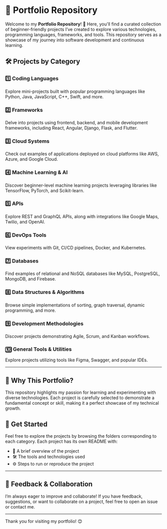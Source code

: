 # 📂 Portfolio Repository

Welcome to my **Portfolio Repository**! 🎉 Here, you'll find a curated collection of beginner-friendly projects I’ve created to explore various technologies, programming languages, frameworks, and tools. This repository serves as a showcase of my journey into software development and continuous learning.

## 🛠️ Projects by Category

### 1️⃣ **Coding Languages**
Explore mini-projects built with popular programming languages like Python, Java, JavaScript, C++, Swift, and more.

### 2️⃣ **Frameworks**
Delve into projects using frontend, backend, and mobile development frameworks, including React, Angular, Django, Flask, and Flutter.

### 3️⃣ **Cloud Systems**
Check out examples of applications deployed on cloud platforms like AWS, Azure, and Google Cloud.

### 4️⃣ **Machine Learning & AI**
Discover beginner-level machine learning projects leveraging libraries like TensorFlow, PyTorch, and Scikit-learn.

### 5️⃣ **APIs**
Explore REST and GraphQL APIs, along with integrations like Google Maps, Twilio, and OpenAI.

### 6️⃣ **DevOps Tools**
View experiments with Git, CI/CD pipelines, Docker, and Kubernetes.

### 7️⃣ **Databases**
Find examples of relational and NoSQL databases like MySQL, PostgreSQL, MongoDB, and Firebase.

### 8️⃣ **Data Structures & Algorithms**
Browse simple implementations of sorting, graph traversal, dynamic programming, and more.

### 9️⃣ **Development Methodologies**
Discover projects demonstrating Agile, Scrum, and Kanban workflows.

### 🔟 **General Tools & Utilities**
Explore projects utilizing tools like Figma, Swagger, and popular IDEs.

---

## 🌟 Why This Portfolio?

This repository highlights my passion for learning and experimenting with diverse technologies. Each project is carefully selected to demonstrate a fundamental concept or skill, making it a perfect showcase of my technical growth.

## 🚀 Get Started

Feel free to explore the projects by browsing the folders corresponding to each category. Each project has its own README with:
- 📖 A brief overview of the project
- 🛠️ The tools and technologies used
- ⚙️ Steps to run or reproduce the project

---

## 💬 Feedback & Collaboration

I’m always eager to improve and collaborate! If you have feedback, suggestions, or want to collaborate on a project, feel free to open an issue or contact me.

---

Thank you for visiting my portfolio! 😊
